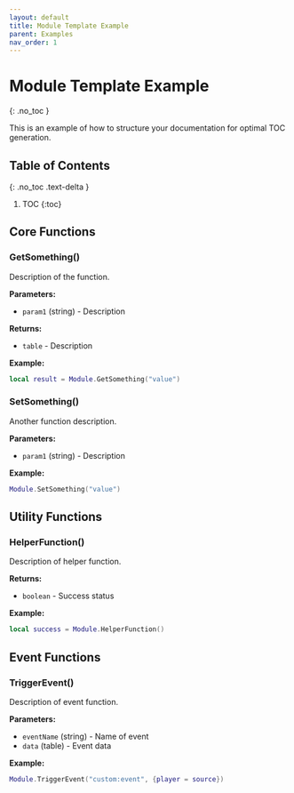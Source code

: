 ```yaml
---
layout: default
title: Module Template Example
parent: Examples
nav_order: 1
---
```


# Module Template Example
{: .no_toc }

This is an example of how to structure your documentation for optimal TOC generation.

## Table of Contents
{: .no_toc .text-delta }

1. TOC
{:toc}

## Core Functions

### GetSomething()

Description of the function.

**Parameters:**
- `param1` (string) - Description

**Returns:**
- `table` - Description

**Example:**
```lua
local result = Module.GetSomething("value")
```

### SetSomething()

Another function description.

**Parameters:**
- `param1` (string) - Description

**Example:**
```lua
Module.SetSomething("value")
```

## Utility Functions

### HelperFunction()

Description of helper function.

**Returns:**
- `boolean` - Success status

**Example:**
```lua
local success = Module.HelperFunction()
```

## Event Functions

### TriggerEvent()

Description of event function.

**Parameters:**
- `eventName` (string) - Name of event
- `data` (table) - Event data

**Example:**
```lua
Module.TriggerEvent("custom:event", {player = source})
```
